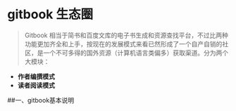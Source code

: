 # gitbook 生态圈

> Gitbook 相当于简书和百度文库的电子书生成和资源查找平台，不过比两种功能更加齐全和上手，按现在的发展模式来看已然形成了一个自产自销的社区，是一个不可多得的国外资源（计算机语言类偏多）获取渠道。分为两个大模块：
- **作者编撰模式**
- **读者阅读模式**

##一、gitbook基本说明
